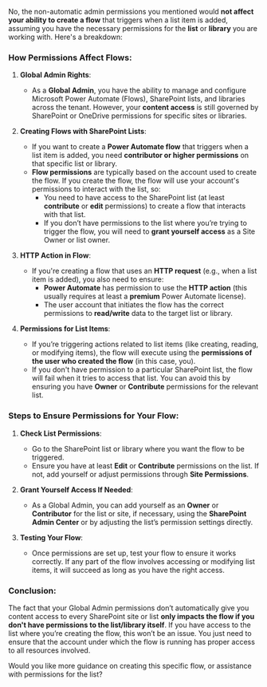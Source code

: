 No, the non-automatic admin permissions you mentioned would **not affect your ability to create a flow** that triggers when a list item is added, assuming you have the necessary permissions for the **list** or **library** you are working with. Here's a breakdown:

### How Permissions Affect Flows:

1. **Global Admin Rights**:
   - As a **Global Admin**, you have the ability to manage and configure Microsoft Power Automate (Flows), SharePoint lists, and libraries across the tenant. However, your **content access** is still governed by SharePoint or OneDrive permissions for specific sites or libraries.

2. **Creating Flows with SharePoint Lists**:
   - If you want to create a **Power Automate flow** that triggers when a list item is added, you need **contributor or higher permissions** on that specific list or library.
   - **Flow permissions** are typically based on the account used to create the flow. If you create the flow, the flow will use your account's permissions to interact with the list, so:
     - You need to have access to the SharePoint list (at least **contribute** or **edit** permissions) to create a flow that interacts with that list.
     - If you don’t have permissions to the list where you’re trying to trigger the flow, you will need to **grant yourself access** as a Site Owner or list owner.

3. **HTTP Action in Flow**:
   - If you're creating a flow that uses an **HTTP request** (e.g., when a list item is added), you also need to ensure:
     - **Power Automate** has permission to use the **HTTP action** (this usually requires at least a **premium** Power Automate license).
     - The user account that initiates the flow has the correct permissions to **read/write** data to the target list or library.

4. **Permissions for List Items**:
   - If you’re triggering actions related to list items (like creating, reading, or modifying items), the flow will execute using the **permissions of the user who created the flow** (in this case, you).
   - If you don't have permission to a particular SharePoint list, the flow will fail when it tries to access that list. You can avoid this by ensuring you have **Owner** or **Contribute** permissions for the relevant list.

### Steps to Ensure Permissions for Your Flow:
1. **Check List Permissions**:
   - Go to the SharePoint list or library where you want the flow to be triggered.
   - Ensure you have at least **Edit** or **Contribute** permissions on the list. If not, add yourself or adjust permissions through **Site Permissions**.

2. **Grant Yourself Access If Needed**:
   - As a Global Admin, you can add yourself as an **Owner** or **Contributor** for the list or site, if necessary, using the **SharePoint Admin Center** or by adjusting the list’s permission settings directly.

3. **Testing Your Flow**:
   - Once permissions are set up, test your flow to ensure it works correctly. If any part of the flow involves accessing or modifying list items, it will succeed as long as you have the right access.

### Conclusion:
The fact that your Global Admin permissions don’t automatically give you content access to every SharePoint site or list **only impacts the flow if you don't have permissions to the list/library itself**. If you have access to the list where you’re creating the flow, this won’t be an issue. You just need to ensure that the account under which the flow is running has proper access to all resources involved.

Would you like more guidance on creating this specific flow, or assistance with permissions for the list?